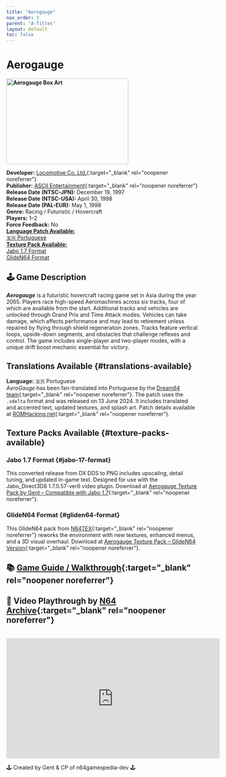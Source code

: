 ```yaml
---
title: "Aerogauge"
nav_order: 3
parent: "A-Titles"
layout: default
toc: false
---
```


# Aerogauge
<b>
<img src="https://raw.githubusercontent.com/TheGent/n64gamespedia/main/media/usa/AeroGauge-(USA).png" alt="Aerogauge Box Art" style="object-fit:cover;width:320px;height:224px"/>
</b>

**Developer:** [Locomotive Co. Ltd.](https://en.wikipedia.org/wiki/AeroGauge){:target="_blank" rel="noopener noreferrer"}  
**Publisher:** [ASCII Entertainment](https://en.wikipedia.org/wiki/ASCII_(company)){:target="_blank" rel="noopener noreferrer"}  
**Release Date (NTSC-JPN):** December 19, 1997  
**Release Date (NTSC-USA):** April 30, 1998  
**Release Date (PAL-EUR):** May 1, 1998  
**Genre:** Racing / Futuristic / Hovercraft  
**Players:** 1–2  
**Force Feedback:** No  
[**Language Patch Available:**](#translations-available)<br>
[🇧🇷 Portuguese](#portuguese-translation)<br>
[**Texture Pack Available:**](#texture-packs-available)<br>
[Jabo 1.7 Format](#jabo-17-format)<br>
[GlideN64 Format](#gliden64-format)

## 🕹️ Game Description
<em><strong>Aerogauge</strong></em> is a futuristic hovercraft racing game set in Asia during the year 2065. Players race high-speed Aeromachines across six tracks, four of which are available from the start. Additional tracks and vehicles are unlocked through Grand Prix and Time Attack modes. Vehicles can take damage, which affects performance and may lead to retirement unless repaired by flying through shield regeneration zones. Tracks feature vertical loops, upside-down segments, and obstacles that challenge reflexes and control. The game includes single-player and two-player modes, with a unique drift boost mechanic essential for victory.

## Translations Available {#translations-available}  
**Language:** 🇧🇷 Portuguese  
*AeroGauge* has been fan-translated into Portuguese by the [Dream64 team](https://www.romhacking.net/community/7291/){:target="_blank" rel="noopener noreferrer"}. The patch uses the `.xdelta` format and was released on 13 June 2024. It includes translated and accented text, updated textures, and splash art. Patch details available at [ROMHacking.net](https://www.romhacking.net/translations/7330/){:target="_blank" rel="noopener noreferrer"}.

## Texture Packs Available {#texture-packs-available}  
### Jabo 1.7 Format {#jabo-17-format}  
This converted release from DX DDS to PNG includes upscaling, detail tuning, and updated in-game text. Designed for use with the Jabo_Direct3D8 1.7.0.57-ver6 video plugin. Download at [Aerogauge Texture Pack by Gent – Compatible with Jabo 1.7](https://www.n64textures.com/downloads/jabo-texture-packs/#AEROGAUGE%20-%20Jabo%201.7%20Texture%20Pack%20(PNG)%20-%20v1.6%20-%20Gent){:target="_blank" rel="noopener noreferrer"}.

### GlideN64 Format {#gliden64-format}  
This GlideN64 pack from [N64TEX](https://www.n64textures.com){:target="_blank" rel="noopener noreferrer"} reworks the environment with new textures, enhanced menus, and a 3D visual overhaul. Download at [Aerogauge Texture Pack – GlideN64 Version](https://www.n64textures.com/pj64-rdx-repo/aeroguage-game-page){:target="_blank" rel="noopener noreferrer"}.

## 📚 [Game Guide / Walkthrough](https://gamefaqs.gamespot.com/n64/196550-aerogauge/faqs/78607){:target="_blank" rel="noopener noreferrer"}

## 🎥 Video Playthrough by [N64 Archive](https://www.youtube.com/channel/UC1fUDTXUTKjpk_j7leAhAyw){:target="_blank" rel="noopener noreferrer"}  
<br />
<iframe width="560" height="315" src="https://www.youtube.com/embed/cvgNu2SATQM" title="Aerogauge – Full Playthrough by N64 Archive" frameborder="0" allowfullscreen></iframe>

🕹️ Created by Gent & CP of n64gamespedia-dev 🕹️

<!-- Vault Format: n64gamespedia-dev -->
<!-- Protocol Source: _vault-specs/format-protocol.md -->
